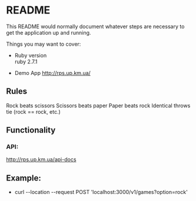 # README

This README would normally document whatever steps are necessary to get the
application up and running.

Things you may want to cover:

* Ruby version <br>
  ruby 2.7.1

* Demo App
  http://rps.up.km.ua/

## Rules

Rock beats scissors
Scissors beats paper
Paper beats rock
Identical throws tie (rock == rock, etc.)

## Functionality

### API:
http://rps.up.km.ua/api-docs

## Example:

* curl --location --request POST 'localhost:3000/v1/games?option=rock'
